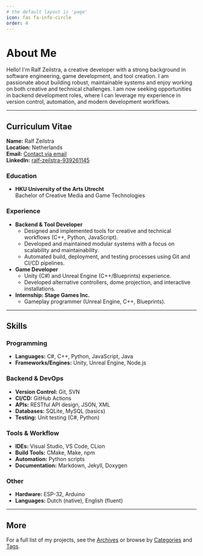 ```yaml
---
# the default layout is 'page'
icon: fas fa-info-circle
order: 4
---
```


# About Me

Hello! I'm Ralf Zeilstra, a creative developer with a strong background in software engineering, game development, and tool creation. I am passionate about building robust, maintainable systems and enjoy working on both creative and technical challenges. I am now seeking opportunities in backend development roles, where I can leverage my experience in version control, automation, and modern development workflows.

---

## Curriculum Vitae

**Name:** Ralf Zeilstra  
**Location:** Netherlands  
**Email:** [Contact via email](mailto:ralfzeils@gmail.com)  
**LinkedIn:** [ralf-zeilstra-939261145](https://www.linkedin.com/in/ralf-zeilstra-939261145/)

### Education
- **HKU University of the Arts Utrecht**  
  Bachelor of Creative Media and Game Technologies

### Experience
- **Backend & Tool Developer**  
  - Designed and implemented tools for creative and technical workflows (C++, Python, JavaScript).
  - Developed and maintained modular systems with a focus on scalability and maintainability.
  - Automated build, deployment, and testing processes using Git and CI/CD pipelines.
- **Game Developer**  
  - Unity (C#) and Unreal Engine (C++/Blueprints) experience.
  - Developed alternative controllers, dome projection, and interactive installations.
- **Internship: Stage Games Inc.**  
  - Gameplay programmer (Unreal Engine, C++, Blueprints).

---

## Skills

### Programming
- **Languages:** C#, C++, Python, JavaScript, Java
- **Frameworks/Engines:** Unity, Unreal Engine, Node.js

### Backend & DevOps
- **Version Control:** Git, SVN
- **CI/CD:** GitHub Actions
- **APIs:** RESTful API design, JSON, XML
- **Databases:** SQLite, MySQL (basics)
- **Testing:** Unit testing (C#, Python)

### Tools & Workflow
- **IDEs:** Visual Studio, VS Code, CLion
- **Build Tools:** CMake, Make, npm
- **Automation:** Python scripts
- **Documentation:** Markdown, Jekyll, Doxygen

### Other
- **Hardware:** ESP-32, Arduino
- **Languages:** Dutch (native), English (fluent)

---

## More

For a full list of my projects, see the [Archives](/tabs/archives) or browse by [Categories](/tabs/categories) and [Tags](/tabs/tags).
